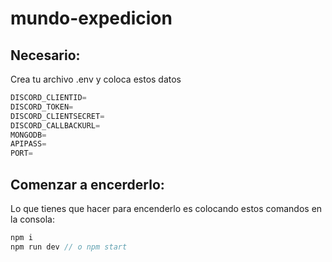 # mundo-expedicion
## Necesario:
Crea tu archivo .env y coloca estos datos
```js
DISCORD_CLIENTID=
DISCORD_TOKEN=
DISCORD_CLIENTSECRET=
DISCORD_CALLBACKURL=
MONGODB=
APIPASS=
PORT=
```
## Comenzar a encerderlo:
Lo que tienes que hacer para encenderlo es colocando estos comandos en la consola:
```js
npm i
npm run dev // o npm start
```
